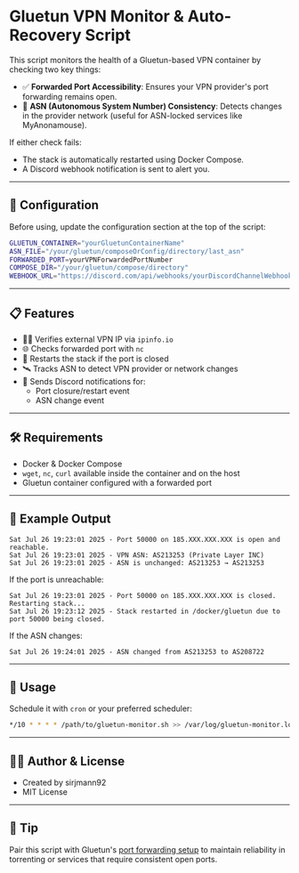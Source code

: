 # Gluetun VPN Monitor & Auto-Recovery Script

This script monitors the health of a Gluetun-based VPN container by checking two key things:

- ✅ **Forwarded Port Accessibility**: Ensures your VPN provider's port forwarding remains open.
- 🔄 **ASN (Autonomous System Number) Consistency**: Detects changes in the provider network (useful for ASN-locked services like MyAnonamouse).

If either check fails:
- The stack is automatically restarted using Docker Compose.
- A Discord webhook notification is sent to alert you.

---

## 🔧 Configuration

Before using, update the configuration section at the top of the script:

```sh
GLUETUN_CONTAINER="yourGluetunContainerName"
ASN_FILE="/your/gluetun/composeOrConfig/directory/last_asn"
FORWARDED_PORT=yourVPNForwardedPortNumber
COMPOSE_DIR="/your/gluetun/compose/directory"
WEBHOOK_URL="https://discord.com/api/webhooks/yourDiscordChannelWebhookURL"
```

---

## 📋 Features

- 🕵️‍♂️ Verifies external VPN IP via `ipinfo.io`
- 🌐 Checks forwarded port with `nc`
- 🔁 Restarts the stack if the port is closed
- 🛰️ Tracks ASN to detect VPN provider or network changes
- 🔔 Sends Discord notifications for:
  - Port closure/restart event
  - ASN change event

---

## 🛠️ Requirements

- Docker & Docker Compose
- `wget`, `nc`, `curl` available inside the container and on the host
- Gluetun container configured with a forwarded port

---

## 🧪 Example Output

```
Sat Jul 26 19:23:01 2025 - Port 50000 on 185.XXX.XXX.XXX is open and reachable.
Sat Jul 26 19:23:01 2025 - VPN ASN: AS213253 (Private Layer INC)
Sat Jul 26 19:23:01 2025 - ASN is unchanged: AS213253 → AS213253
```

If the port is unreachable:

```
Sat Jul 26 19:23:01 2025 - Port 50000 on 185.XXX.XXX.XXX is closed. Restarting stack...
Sat Jul 26 19:23:12 2025 - Stack restarted in /docker/gluetun due to port 50000 being closed.
```

If the ASN changes:

```
Sat Jul 26 19:24:01 2025 - ASN changed from AS213253 to AS208722
```

---

## 🧭 Usage

Schedule it with `cron` or your preferred scheduler:

```sh
*/10 * * * * /path/to/gluetun-monitor.sh >> /var/log/gluetun-monitor.log 2>&1
```

---

## 🧑‍💻 Author & License

- Created by sirjmann92
- MIT License

---

## 📌 Tip

Pair this script with Gluetun's [port forwarding setup](https://github.com/qdm12/gluetun/wiki/Port-forwarding) to maintain reliability in torrenting or services that require consistent open ports.
